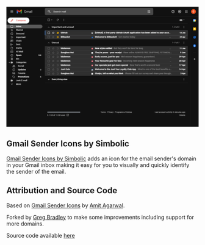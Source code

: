 
![Gmail Icons](/screenshot.png)

## Gmail Sender Icons by Simbolic

[Gmail Sender Icons by Simbolic](https://chrome.google.com/webstore/detail/gmail-sender-icons-by-sim/nbgemdmmeiheaopanlgfgdniphldgbol) adds an icon for the email sender's domain in your Gmail inbox making it easy for you to visually and quickly identify the sender of the email.

## Attribution and Source Code

Based on [Gmail Sender Icons](https://chrome.google.com/webstore/detail/gmail-sender-icons/jniljaamodclkmphgkgkooplflhkadpg) by [Amit Agarwal](https://www.labnol.org).

Forked by [Greg Bradley](https://github.com/gregbradley) to make some improvements including support for more domains.

Source code available [here](https://github.com/gregbradley/gmail-icons)